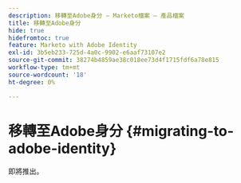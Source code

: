 ```yaml
---
description: 移轉至Adobe身分 — Marketo檔案 — 產品檔案
title: 移轉至Adobe身分
hide: true
hidefromtoc: true
feature: Marketo with Adobe Identity
exl-id: 3b5eb233-725d-4a0c-9902-e6aaf73107e2
source-git-commit: 38274b4859ae38c018ee73d4f1715fdf6a78e815
workflow-type: tm+mt
source-wordcount: '18'
ht-degree: 0%

---
```


# 移轉至Adobe身分 {#migrating-to-adobe-identity}

即將推出。
